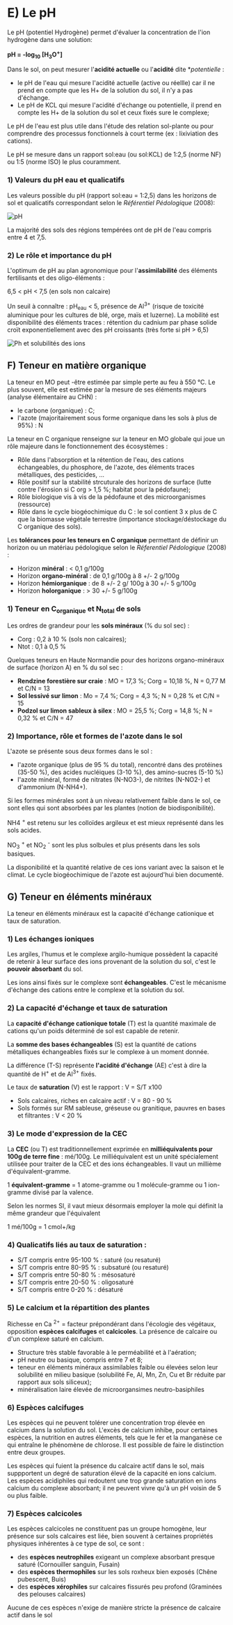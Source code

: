 # E) Le pH

Le pH (potentiel Hydrogène) permet d'évaluer la concentration de l'ion hydrogène dans une solution:

**pH = -log<sub>10</sub> [H<sub>3</sub>O<sup>+</sup>]**

Dans le sol, on peut mesurer l'**acidité actuelle** ou l'**acidité** dite **potentielle* :

* le pH de l'eau qui mesure l'acidité actuelle (active ou réellle) car il ne prend en compte que les H+ de la solution du sol, il n'y a pas d'échange.
* Le pH de KCL qui mesure l'acidité d'échange ou potentielle, il prend en compte les H+ de la solution du sol et ceux fixés sure le complexe;

Le pH de l'eau est plus utile dans l'étude des relation sol-plante ou pour comprendre des processus fonctionnels à court terme (ex : lixiviation des cations).

Le pH se mesure dans un rapport sol:eau (ou sol:KCL) de 1:2,5 (norme NF) ou 1:5 (norme ISO) le plus couramment.

### 1) Valeurs du pH eau et qualicatifs

Les valeurs possible du pH (rapport sol:eau = 1:2,5) dans les horizons de sol et qualicatifs correspondant selon le *Référentiel Pédologique* (2008): 

![pH](Images/pH.JPG)

La majorité des sols des régions tempérées ont de pH de l'eau compris entre 4 et 7,5.

### 2) Le rôle et importance du pH

L'optimum de pH au plan agronomique pour l'**assimilabilité** des éléments fertilisants et des oligo-éléments :

6,5 < pH < 7,5 (en sols non calcaire)

Un seuil à connaître : pH<sub>eau</sub> < 5, présence de Al<sup>3+</sup> (risque de toxicité aluminique pour les cultures de blé, orge, maïs et luzerne). La mobilité est disponibilité des éléments traces : rétention du cadnium par phase solide croït exponentiellement avec des pH croissants (très forte si pH > 6,5)

![Ph et solubilités des ions](Images/pHions)

## F) Teneur en matière organique

La teneur en MO peut -être estimée par simple perte au feu à 550 °C. Le plus souvent, elle est estimée par la mesure de ses éléments majeurs (analyse élémentaire au CHN) :

* le carbone (organique) : C;
* l'azote (majoritairement sous forme organique dans les sols à plus de 95%) : N

La teneur en C organique renseigne sur la teneur en MO globale qui joue un rôle majeure dans le fonctionnement des écosystèmes : 

* Rôle dans l'absorption et la rétention de l'eau, des cations échangeables, du phosphore, de l'azote, des éléments traces métalliques, des pesticides, ...
* Rôle positif sur la stabilité strcuturale des horizons de surface (lutte contre l'érosion si C org > 1,5 %; habitat pour la pédofaune);
* Rôle biologique vis à vis de la pédofaune et des microorganismes (ressource)
* Rôle dans le cycle biogéochimique du C : le sol contient 3 x plus de C que la biomasse végétale terrestre (importance stockage/déstockage du C organique des sols).

Les **tolérances pour les teneurs en C organique** permettant de définir un horizon ou un matériau pédologique selon le *Réferentiel Pédologique* (2008) :

* Horizon **minéral** : < 0,1 g/100g
* Horizon **organo-minéral** : de 0,1 g/100g à 8 +/- 2 g/100g
* Horizon **hémiorganique** : de 8 +/- 2 g/ 100g à 30 +/- 5 g/100g
* Horizon **holorganique** : > 30 +/- 5 g/100g

### 1) Teneur en C<sub>organique</sub> et N<sub>total</sub> de sols


Les ordres de grandeur pour les **sols minéraux** (% du sol sec) :

* Corg : 0,2 à 10 % (sols non calcaires);
* Ntot : 0,1 à 0,5 %

Quelques teneurs en Haute Normandie pour des horizons organo-minéraux de surface (horizon A) en % du sol sec :

* **Rendzine forestière sur craie** : MO = 17,3 %; Corg = 10,18 %, N = 0,77 M et C/N = 13
* **Sol lessivé sur limon** : Mo = 7,4 %; Corg = 4,3 %; N = 0,28 % et C/N = 15
* **Podzol sur limon sableux à silex** : MO = 25,5 %; Corg = 14,8 %; N = 0,32 % et C/N = 47

### 2) Importance, rôle et formes de l'azote dans le sol

L'azote se présente sous deux formes dans le sol : 

* l'azote organique (plus de 95 % du total), rencontré dans des protéines (35-50 %), des acides nucléiques (3-10 %), des amino-sucres (5-10 %)
* l'azote minéral, formé de nitrates (N-NO3-), de nitrites (N-NO2-) et d'ammonium (N-NH4+).

Si les formes minérales sont à un niveau relativement faible dans le sol, ce sont elles qui sont absorbées par les plantes (notion de biodisponibilité).

NH<su>4</sub> <sup>+</sup> est retenu sur les colloïdes argileux et est mieux représenté dans les sols acides.

NO<sub>3</sub> <sup>+</sup> et NO<sub>2</sub> <sup>-</sup> sont les plus solbules et plus présents dans les sols basiques.

La disponibilité et la quantité relative de ces ions variant avec la saison et le climat. Le cycle biogéochimique de l'azote est aujourd'hui bien documenté.

## G) Teneur en éléments minéraux

La teneur en éléments minéraux est la capacité d'échange cationique et taux de saturation.

### 1) Les échanges ioniques

Les argiles, l'humus et le complexe argilo-humique possèdent la capacité de retenir à leur surface des ions provenant de la solution du sol, c'est le **pouvoir absorbant** du sol.

Les ions ainsi fixés sur le complexe sont **échangeables**. C'est le mécanisme d'échange des cations entre le complexe et la solution du sol.

### 2) La capacité d'échange et taux de saturation 

La **capacité d'échange cationique totale** (T) est la quantité maximale de cations qu'un poids déterminé de sol est capable de retenir.

La **somme des bases échangeables** (S) est la quantité de cations métalliques échangeables fixés sur le complexe à un moment donnée.

La différence (T-S) représente **l'acidité d'échange** (AE) c'est à dire la quantité de H<sup>+</sup> et de Al<sup>3+</sup> fixés.

Le taux de **saturation** (V) est le rapport : V = S/T x100

* Sols calcaires, riches en calcaire actif : V = 80 - 90 %
* Sols formés sur RM sableuse, gréseuse ou granitique, pauvres en bases et filtrantes : V < 20 %

### 3) Le mode d'expression de la CEC

La **CEC** (ou T) est traditionnellement exprimée en **milliéquivalents pour 100g de terre fine** : mé/100g.
Le milliéquivalent est un unité spécialement utilisée pour traiter de la CEC et des ions échangeables. Il vaut un millième d'équivalent-gramme.

1 **équivalent-gramme** = 1 atome-gramme ou 1 molécule-gramme ou 1 ion-gramme divisé par la valence.

Selon les normes SI, il vaut mieux désormais employer la mole qui définit la même grandeur que l'équivalent 

1 mé/100g = 1 cmol+/kg

### 4) Qualicatifs liés au taux de saturation : 

* S/T compris entre 95-100 % : saturé (ou resaturé)
* S/T compris entre 80-95 % : subsaturé (ou resaturé)
* S/T compris entre 50-80 % : mésosaturé 
* S/T compris entre 20-50 % : oligosaturé 
* S/T compris entre 0-20 % : désaturé

### 5) Le calcium et la répartition des plantes

Richesse en Ca <sup>2+</sup> = facteur prépondérant dans l'écologie des végétaux,  opposition **espèces calcifuges** et **calcicoles**. La présence de calcaire ou d'un complexe saturé en calcium.

* Structure très stable favorable à le perméabilité et à l'aération; 
* pH neutre ou basique, compris entre 7 et 8;
* teneur en éléments minéraux assimilables faible ou élevées selon leur solubilité en milieu basique (solubilité Fe, Al, Mn, Zn, Cu et Br réduite par rapport aux sols siliceux); 
* minéralisation Iaire élevée de microorgansimes neutro-basiphiles

### 6) Espèces calcifuges

Les espèces qui ne peuvent tolérer une concentration trop élevée en calcium dans la solution du sol. L'excès de calcium inhibe, pour certaines espèces,  la nutrition en autres éléments, tels que le fer et la manganèse ce qui entraîne le phénomène de chlorose. Il est possible de faire le distinction entre deux groupes.

Les espèces qui fuient la présence du calcaire actif dans le sol, mais suppportent un degré de saturation élevé de la capacité en ions calcium.
Les espèces acidiphiles qui redoutent une trop grande saturation en ions calcium du complexe absorbant; il ne peuvent vivre qu'à un pH voisin de 5 ou plus faible.

### 7) Espèces calcicoles

Les espèces calcicoles ne constituent pas un groupe homogène, leur présence sur sols calcaires est liée, bien souvent à certaines propriétés physiques inhérentes à ce type de sol, ce sont :

* des **espèces neutrophiles** exigeant un complexe absorbant presque saturé (Cornouiller sanguin, Fusain)
* des **espèces thermophiles** sur les sols roxheux bien exposés (Chêne pubescent, Buis)
* des **espèces xérophiles** sur calcaires fissurés peu profond (Graminées des pelouses calcaires)

Aucune de ces espèces n'exige de manière  stricte la présence de calcaire actif dans le sol




































































